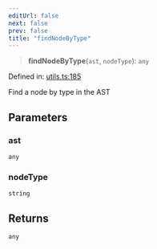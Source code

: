 ```yaml
---
editUrl: false
next: false
prev: false
title: "findNodeByType"
---
```


> **findNodeByType**(`ast`, `nodeType`): `any`

Defined in: [utils.ts:185](https://github.com/rcs-agents/rcs-lang/blob/44f56387ee45f73805b6a88a5582e17ead444456/packages/ast/src/utils.ts#L185)

Find a node by type in the AST

## Parameters

### ast

`any`

### nodeType

`string`

## Returns

`any`
